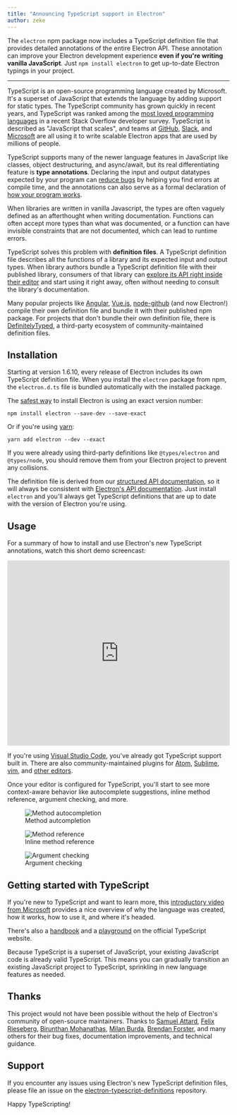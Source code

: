 ```yaml
---
title: "Announcing TypeScript support in Electron"
author: zeke
---
```


The `electron` npm package now includes a TypeScript definition file that provides detailed annotations of the entire Electron API. These annotation can improve your Electron development
experience **even if you're writing vanilla JavaScript**. Just
`npm install electron` to get up-to-date Electron typings in your project.

---

TypeScript is an open-source programming language created by Microsoft. It's
a superset of JavaScript that extends the language by adding support for
static types. The TypeScript community has grown quickly in recent years,
and TypeScript was ranked among the
[most loved programming languages](https://stackoverflow.com/insights/survey/2017#technology-most-loved-dreaded-and-wanted-languages)
in a recent Stack Overflow developer survey.  TypeScript is described
as "JavaScript that scales", and teams at
[GitHub](https://githubengineering.com/how-four-native-developers-wrote-an-electron-app/),
[Slack](https://slack.engineering/typescript-at-slack-a81307fa288d),
and
[Microsoft](https://github.com/Microsoft/vscode)
are all using it to write scalable Electron apps that are used
by millions of people.

TypeScript supports many of the newer language features in JavaScript like
classes, object destructuring, and async/await, but its real differentiating
feature is **type annotations**.
Declaring the input and output datatypes expected by your program can
[reduce bugs](https://slack.engineering/typescript-at-slack-a81307fa288d) by
helping you find errors at compile time, and the annotations can also serve
as a formal declaration of [how your program works](https://staltz.com/all-js-libraries-should-be-authored-in-typescript.html).

When libraries are written in vanilla Javascript, the types are often vaguely
defined as an afterthought when writing documentation. Functions can often
accept more types than what was documented, or a function can have invisible
constraints that are not documented, which can lead to runtime errors.

TypeScript solves this problem with **definition files**.
A TypeScript definition file describes all the functions of a library and its
expected input and output types. When library authors bundle a TypeScript
definition file with their published library, consumers of that library can
[explore its API right inside their editor](https://code.visualstudio.com/docs/editor/intellisense)
and start using it right away, often without needing to consult the library's
documentation.

Many popular projects like
[Angular](https://angularjs.org/),
[Vue.js](http://vuejs.org/),
[node-github](https://github.com/mikedeboer/node-github)
(and now Electron!) compile their own definition file and bundle it with their
published npm package. For projects that don't bundle their own definition file,
there is
[DefinitelyTyped](https://github.com/DefinitelyTyped/DefinitelyTyped),
a third-party ecosystem of community-maintained definition files.

## Installation

Starting at version 1.6.10, every release of Electron includes its own
TypeScript definition file. When you install the `electron` package from npm,
the `electron.d.ts` file is bundled automatically with the
installed package.

The [safest way](https://electron.atom.io/docs/tutorial/electron-versioning/) to install Electron is using an exact version number:

```
npm install electron --save-dev --save-exact
```

Or if you're using [yarn](https://yarnpkg.com/lang/en/docs/migrating-from-npm/#toc-cli-commands-comparison):

```
yarn add electron --dev --exact
```

If you were already using third-party definitions like `@types/electron`
and `@types/node`, you should remove them from your Electron project to prevent
any collisions.

The definition file is derived from our
[structured API documentation](https://electron.atom.io/blog/2016/09/27/api-docs-json-schema),
so it will always be consistent with [Electron's API documentation](https://electron.atom.io/docs/api/).
Just install `electron` and you'll always get TypeScript definitions that are
up to date with the version of Electron you're using.

## Usage

For a summary of how to install and use Electron's new TypeScript annotations,
watch this short demo screencast:

<iframe width="100%" height="420" src="https://www.youtube.com/embed/PJRag0rYQt8" frameborder="0" allowfullscreen></iframe>

If you're using [Visual Studio Code](https://code.visualstudio.com/), you've
already got TypeScript support built in. There are also community-maintained
plugins for
[Atom](https://atom.io/packages/atom-typescript),
[Sublime](https://github.com/Microsoft/TypeScript-Sublime-Plugin),
[vim](https://github.com/Microsoft/TypeScript/wiki/TypeScript-Editor-Support#vim),
and
[other editors](https://www.typescriptlang.org/index.html#download-links).

Once your editor is configured for TypeScript, you'll start to see more
context-aware behavior like autocomplete suggestions, inline method reference,
argument checking, and more.

<figure>
  <img src="https://cloud.githubusercontent.com/assets/2289/26128017/f6318c20-3a3f-11e7-9c2c-401a32d1f9fb.png" alt="Method autocompletion">
  <figcaption>Method autcompletion</figcaption>
</figure>

<figure>
  <img src="https://cloud.githubusercontent.com/assets/2289/26128018/f6352600-3a3f-11e7-8d92-f0fb88ecc53e.png" alt="Method reference">
  <figcaption>Inline method reference</figcaption>
</figure>

<figure>
  <img src="https://cloud.githubusercontent.com/assets/2289/26128021/f6b1ca0c-3a3f-11e7-8161-ce913268a9f0.png" alt="Argument checking">
  <figcaption>Argument checking</figcaption>
</figure>

## Getting started with TypeScript

If you're new to TypeScript and want to learn more, this
[introductory video from Microsoft](http://video.ch9.ms/ch9/4ae3/062c336d-9cf0-498f-ae9a-582b87954ae3/B881_mid.mp4)
provides a nice overview of why the language was created, how it works,
how to use it, and where it's headed.

There's also a
[handbook](https://www.typescriptlang.org/docs/handbook/basic-types.html)
and a
[playground](https://www.typescriptlang.org/play/index.html)
on the official TypeScript website.

Because TypeScript is a superset of JavaScript, your existing JavaScript code is
already valid TypeScript. This means you can gradually transition an existing
JavaScript project to TypeScript, sprinkling in new language features as needed.

## Thanks

This project would not have been possible without the help of Electron's
community of open-source maintainers. Thanks to
[Samuel Attard](https://github.com/MarshallOfSound),
[Felix Rieseberg](https://github.com/felixrieseberg),
[Birunthan Mohanathas](https://github.com/poiru),
[Milan Burda](https://github.com/miniak),
[Brendan Forster](https://github.com/shiftkey),
and many others for their bug fixes, documentation improvements,
and technical guidance.

## Support

If you encounter any issues using Electron's new TypeScript definition files,
please file an issue on the
[electron-typescript-definitions](https://github.com/electron/electron-typescript-definitions/issues) repository.

Happy TypeScripting!
